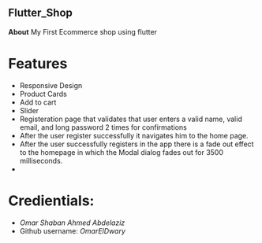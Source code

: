 ## Flutter_Shop

**About**
My First Ecommerce shop using flutter

# Features
- Responsive Design
- Product Cards
- Add to cart
- Slider
- Registeration page that validates that user enters a valid name,  valid email, and long password 2 times for confirmations
- After the user register successfully it navigates him to the home page.
- After the user successfully registers in the app there is a fade out effect to the homepage in which the Modal dialog fades out for 3500 milliseconds.
- 

# Credientials:
- *Omar Shaban Ahmed Abdelaziz*
- Github username: *OmarElDwary*